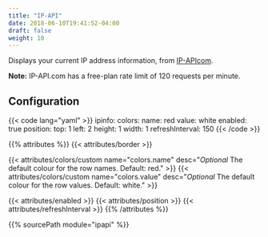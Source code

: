 ```yaml
---
title: "IP-API"
date: 2018-06-10T19:41:52-04:00
draft: false
weight: 10
---
```


Displays your current IP address information, from [IP-APIcom](http://ip-api.com).

**Note:** IP-API.com has a free-plan rate limit of 120 requests per
minute.

## Configuration

{{< code lang="yaml" >}}
ipinfo:
  colors:
    name: red
    value: white
  enabled: true
  position:
    top: 1
    left: 2
    height: 1
    width: 1
  refreshInterval: 150
{{< /code >}}

{{% attributes %}}
  {{< attributes/border >}}

  {{< attributes/colors/custom name="colors.name" desc="_Optional_ The default colour for the row names. Default: red." >}}
  {{< attributes/colors/custom name="colors.value" desc="_Optional_ The default colour for the row values. Default: white." >}}
  
  {{< attributes/enabled >}}
  {{< attributes/position >}}
  {{< attributes/refreshInterval >}}
{{% /attributes %}}

{{% sourcePath module="ipapi" %}}